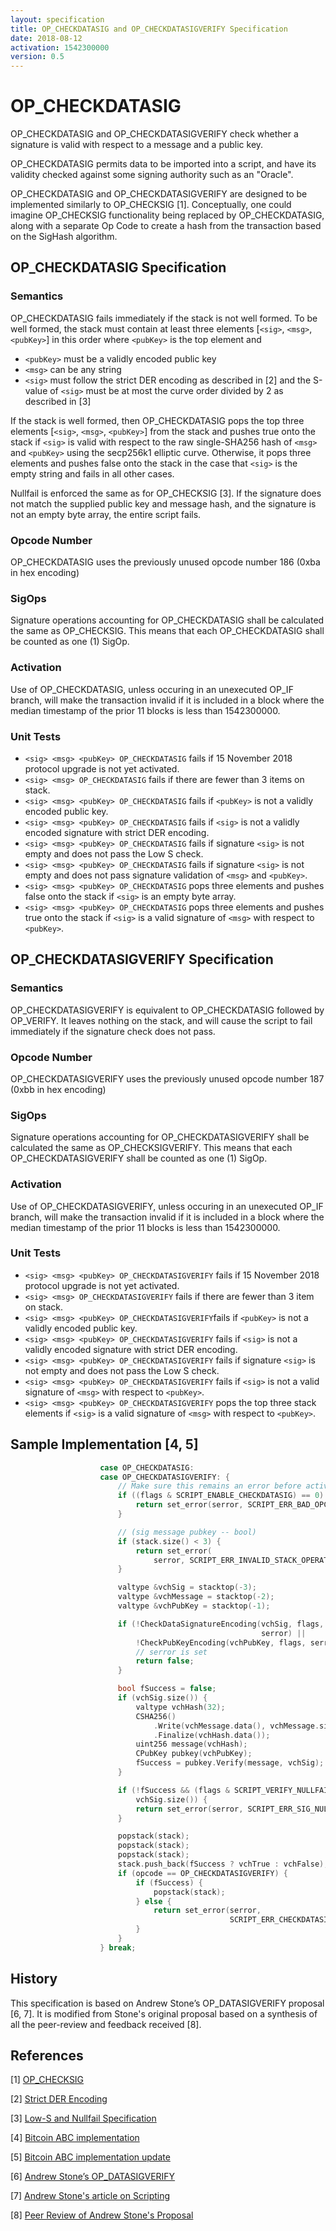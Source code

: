 ```yaml
---
layout: specification
title: OP_CHECKDATASIG and OP_CHECKDATASIGVERIFY Specification
date: 2018-08-12
activation: 1542300000
version: 0.5
---
```


OP_CHECKDATASIG
===============

OP_CHECKDATASIG and OP_CHECKDATASIGVERIFY check whether a signature is valid with respect to a message and a public key.

OP_CHECKDATASIG permits data to be imported into a script, and have its validity checked against some signing authority such as an "Oracle".

OP_CHECKDATASIG and OP_CHECKDATASIGVERIFY are designed to be implemented similarly to OP_CHECKSIG [1]. Conceptually, one could imagine OP_CHECKSIG functionality being replaced by OP_CHECKDATASIG, along with a separate Op Code to create a hash from the transaction based on the SigHash algorithm.

OP_CHECKDATASIG Specification
-----------------------------

### Semantics

OP_CHECKDATASIG fails immediately if the stack is not well formed. To be well formed, the stack must contain at least three elements [`<sig>`, `<msg>`, `<pubKey>`] in this order where `<pubKey>` is the top element and
  * `<pubKey>` must be a validly encoded public key
  * `<msg>` can be any string
  * `<sig>` must follow the strict DER encoding as described in [2] and the S-value of `<sig>` must be at most the curve order divided by 2 as described in [3]

If the stack is well formed, then OP_CHECKDATASIG pops the top three elements [`<sig>`, `<msg>`, `<pubKey>`] from the stack and pushes true onto the stack if `<sig>` is valid with respect to the raw single-SHA256 hash of `<msg>` and `<pubKey>` using the secp256k1 elliptic curve. Otherwise, it pops three elements and pushes false onto the stack in the case that `<sig>` is the empty string and fails in all other cases.

Nullfail is enforced the same as for OP_CHECKSIG [3]. If the signature does not match the supplied public key and message hash, and the signature is not an empty byte array, the entire script fails.

### Opcode Number

OP_CHECKDATASIG uses the previously unused opcode number 186 (0xba in hex encoding)

### SigOps

Signature operations accounting for OP_CHECKDATASIG shall be calculated the same as OP_CHECKSIG. This means that each OP_CHECKDATASIG shall be counted as one (1) SigOp.

### Activation

Use of OP_CHECKDATASIG, unless occuring in an unexecuted OP_IF branch, will make the transaction invalid if it is included in a block where the median timestamp of the prior 11 blocks is less than 1542300000.

### Unit Tests

 - `<sig> <msg> <pubKey> OP_CHECKDATASIG` fails if 15 November 2018 protocol upgrade is not yet activated.
 - `<sig> <msg> OP_CHECKDATASIG` fails if there are fewer than 3 items on stack.
 - `<sig> <msg> <pubKey> OP_CHECKDATASIG` fails if `<pubKey>` is not a validly encoded public key.
 - `<sig> <msg> <pubKey> OP_CHECKDATASIG` fails if `<sig>` is not a validly encoded signature with strict DER encoding.
 - `<sig> <msg> <pubKey> OP_CHECKDATASIG` fails if signature `<sig>` is not empty and does not pass the Low S check.
 - `<sig> <msg> <pubKey> OP_CHECKDATASIG` fails if signature `<sig>` is not empty and does not pass signature validation of `<msg>` and `<pubKey>`.
 - `<sig> <msg> <pubKey> OP_CHECKDATASIG` pops three elements and pushes false onto the stack if `<sig>` is an empty byte array.
 - `<sig> <msg> <pubKey> OP_CHECKDATASIG` pops three elements and pushes true onto the stack if `<sig>` is a valid signature of `<msg>` with respect to `<pubKey>`.

OP_CHECKDATASIGVERIFY Specification
-----------------------------------

### Semantics

OP_CHECKDATASIGVERIFY is equivalent to OP_CHECKDATASIG followed by OP_VERIFY. It leaves nothing on the stack, and will cause the script to fail immediately if the signature check does not pass.

### Opcode Number

OP_CHECKDATASIGVERIFY uses the previously unused opcode number 187 (0xbb in hex encoding)

### SigOps

Signature operations accounting for OP_CHECKDATASIGVERIFY shall be calculated the same as OP_CHECKSIGVERIFY. This means that each OP_CHECKDATASIGVERIFY shall be counted as one (1) SigOp.

### Activation

Use of OP_CHECKDATASIGVERIFY, unless occuring in an unexecuted OP_IF branch, will make the transaction invalid if it is included in a block where the median timestamp of the prior 11 blocks is less than 1542300000.

### Unit Tests

 - `<sig> <msg> <pubKey> OP_CHECKDATASIGVERIFY` fails if 15 November 2018 protocol upgrade is not yet activated.
 - `<sig> <msg> OP_CHECKDATASIGVERIFY` fails if there are fewer than 3 item on stack.
 - `<sig> <msg> <pubKey> OP_CHECKDATASIGVERIFY`fails if `<pubKey>` is not a validly encoded public key.
 - `<sig> <msg> <pubKey> OP_CHECKDATASIGVERIFY` fails if `<sig>` is not a validly encoded signature with strict DER encoding.
 - `<sig> <msg> <pubKey> OP_CHECKDATASIGVERIFY` fails if signature `<sig>` is not empty and does not pass the Low S check.
 - `<sig> <msg> <pubKey> OP_CHECKDATASIGVERIFY` fails if `<sig>` is not a valid signature of `<msg>` with respect to `<pubKey>`.
 - `<sig> <msg> <pubKey> OP_CHECKDATASIGVERIFY` pops the top three stack elements if `<sig>` is a valid signature of `<msg>` with respect to `<pubKey>`.

Sample Implementation [4, 5]
----------------------------

```c++
                    case OP_CHECKDATASIG:
                    case OP_CHECKDATASIGVERIFY: {
                        // Make sure this remains an error before activation.
                        if ((flags & SCRIPT_ENABLE_CHECKDATASIG) == 0) {
                            return set_error(serror, SCRIPT_ERR_BAD_OPCODE);
                        }

                        // (sig message pubkey -- bool)
                        if (stack.size() < 3) {
                            return set_error(
                                serror, SCRIPT_ERR_INVALID_STACK_OPERATION);
                        }

                        valtype &vchSig = stacktop(-3);
                        valtype &vchMessage = stacktop(-2);
                        valtype &vchPubKey = stacktop(-1);

                        if (!CheckDataSignatureEncoding(vchSig, flags,
                                                        serror) ||
                            !CheckPubKeyEncoding(vchPubKey, flags, serror)) {
                            // serror is set
                            return false;
                        }

                        bool fSuccess = false;
                        if (vchSig.size()) {
                            valtype vchHash(32);
                            CSHA256()
                                .Write(vchMessage.data(), vchMessage.size())
                                .Finalize(vchHash.data());
                            uint256 message(vchHash);
                            CPubKey pubkey(vchPubKey);
                            fSuccess = pubkey.Verify(message, vchSig);
                        }

                        if (!fSuccess && (flags & SCRIPT_VERIFY_NULLFAIL) &&
                            vchSig.size()) {
                            return set_error(serror, SCRIPT_ERR_SIG_NULLFAIL);
                        }

                        popstack(stack);
                        popstack(stack);
                        popstack(stack);
                        stack.push_back(fSuccess ? vchTrue : vchFalse);
                        if (opcode == OP_CHECKDATASIGVERIFY) {
                            if (fSuccess) {
                                popstack(stack);
                            } else {
                                return set_error(serror,
                                                 SCRIPT_ERR_CHECKDATASIGVERIFY);
                            }
                        }
                    } break;
```

History
-------

This specification is based on Andrew Stone’s OP_DATASIGVERIFY proposal [6, 7]. It is modified from Stone's original proposal based on a synthesis of all the peer-review and feedback received [8].

References
----------

[1] [OP_CHECKSIG](https://en.bitcoin.it/wiki/OP_CHECKSIG)

[2] [Strict DER Encoding](https://github.com/bitcoin/bips/blob/master/bip-0066.mediawiki)

[3] [Low-S and Nullfail Specification](https://github.com/bitcoin/bips/blob/master/bip-0146.mediawiki)

[4] [Bitcoin ABC implementation](https://reviews.bitcoinabc.org/D1621)

[5] [Bitcoin ABC implementation update](https://reviews.bitcoinabc.org/D1646)

[6] [Andrew Stone’s OP_DATASIGVERIFY](https://github.com/BitcoinUnlimited/BitcoinUnlimited/blob/bucash1.3.0.0/doc/opdatasigverify.md)

[7] [Andrew Stone's article on Scripting](https://medium.com/@g.andrew.stone/bitcoin-scripting-applications-decision-based-spending-8e7b93d7bdb9)

[8] [Peer Review of Andrew Stone's Proposal](https://github.com/bitcoincashorg/bitcoincash.org/pull/10)
